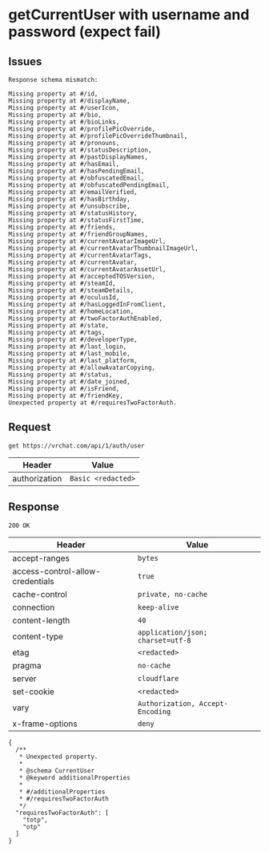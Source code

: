 # getCurrentUser with username and password (expect fail)

## Issues
```
Response schema mismatch:

Missing property at #/id,
Missing property at #/displayName,
Missing property at #/userIcon,
Missing property at #/bio,
Missing property at #/bioLinks,
Missing property at #/profilePicOverride,
Missing property at #/profilePicOverrideThumbnail,
Missing property at #/pronouns,
Missing property at #/statusDescription,
Missing property at #/pastDisplayNames,
Missing property at #/hasEmail,
Missing property at #/hasPendingEmail,
Missing property at #/obfuscatedEmail,
Missing property at #/obfuscatedPendingEmail,
Missing property at #/emailVerified,
Missing property at #/hasBirthday,
Missing property at #/unsubscribe,
Missing property at #/statusHistory,
Missing property at #/statusFirstTime,
Missing property at #/friends,
Missing property at #/friendGroupNames,
Missing property at #/currentAvatarImageUrl,
Missing property at #/currentAvatarThumbnailImageUrl,
Missing property at #/currentAvatarTags,
Missing property at #/currentAvatar,
Missing property at #/currentAvatarAssetUrl,
Missing property at #/acceptedTOSVersion,
Missing property at #/steamId,
Missing property at #/steamDetails,
Missing property at #/oculusId,
Missing property at #/hasLoggedInFromClient,
Missing property at #/homeLocation,
Missing property at #/twoFactorAuthEnabled,
Missing property at #/state,
Missing property at #/tags,
Missing property at #/developerType,
Missing property at #/last_login,
Missing property at #/last_mobile,
Missing property at #/last_platform,
Missing property at #/allowAvatarCopying,
Missing property at #/status,
Missing property at #/date_joined,
Missing property at #/isFriend,
Missing property at #/friendKey,
Unexpected property at #/requiresTwoFactorAuth.
```

## Request
`get https://vrchat.com/api/1/auth/user`

| Header | Value |
| ------ | ----- |
| authorization | `Basic <redacted>` |


## Response
`200 OK`

| Header | Value |
| ------ | ----- |
| accept-ranges | `bytes` |
| access-control-allow-credentials | `true` |
| cache-control | `private, no-cache` |
| connection | `keep-alive` |
| content-length | `40` |
| content-type | `application/json; charset=utf-8` |
| etag | `<redacted>` |
| pragma | `no-cache` |
| server | `cloudflare` |
| set-cookie | `<redacted>` |
| vary | `Authorization, Accept-Encoding` |
| x-frame-options | `deny` |

```jsonc
{
  /**
   * Unexpected property.
   *
   * @schema CurrentUser
   * @keyword additionalProperties
   *
   * #/additionalProperties
   * #/requiresTwoFactorAuth
   */
  "requiresTwoFactorAuth": [
    "totp",
    "otp"
  ]
}
```
